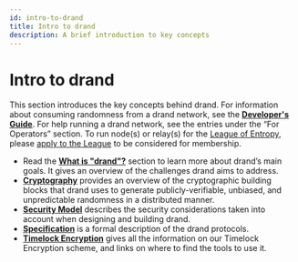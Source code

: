 ```yaml
---
id: intro-to-drand
title: Intro to drand
description: A brief introduction to key concepts
---
```

# Intro to drand

This section introduces the key concepts behind drand. For information about consuming randomness from a drand network, see the [**Developer's Guide**](../dev-guide/Getting-started-devs). For help running a drand network, see the entries under the “For Operators” section. To run node(s) or relay(s) for the [League of Entropy](https://leagueofentropy.org), please [apply to the League](https://docs.google.com/forms/d/e/1FAIpQLSfGwiSz2_gq6NHo3MGyJyH4_GKv_TcY1YmbwkctKlCh5aVToA/viewform?usp=sf_link) to be considered for membership.

- Read the [**What is \"drand\"?**](../about/00-drand-explained) section to learn more about drand’s main goals.  It gives an overview of the challenges drand aims to address.
- [**Cryptography**](./01-Cryptography.md) provides an overview of the cryptographic building blocks that drand uses to generate publicly-verifiable, unbiased, and unpredictable randomness in a distributed manner.
- [**Security Model**](./02-Security_Model.md) describes the security considerations taken into account when designing and building drand.
- [**Specification**](./03-Specification.md) is a formal description of the drand protocols.
- [**Timelock Encryption**](./04-Timelock_Encryption.md) gives all the information on our Timelock Encryption scheme, and links on where to find the tools to use it.
